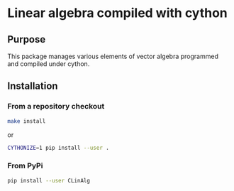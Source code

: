 Linear algebra compiled with cython
======================

Purpose
-------

This package manages various elements of vector algebra programmed and compiled under cython.

Installation
------------

### From a repository checkout

```bash
make install
```
or
```bash
CYTHONIZE=1 pip install --user .
```

### From PyPi

```bash
pip install --user CLinAlg
```